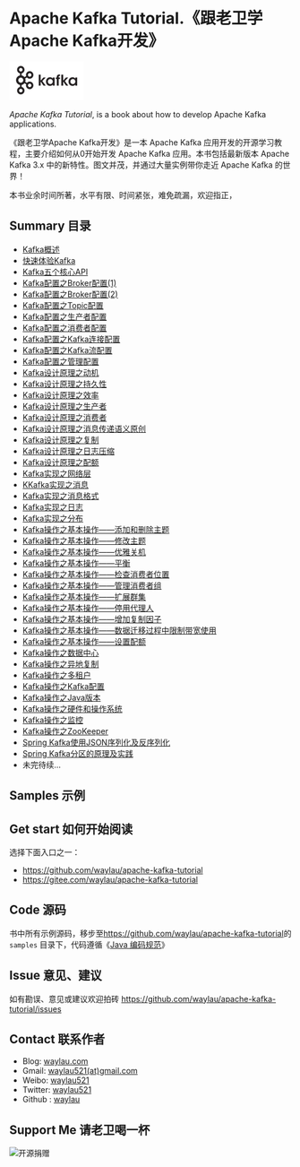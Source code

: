 # Apache Kafka Tutorial.《跟老卫学Apache Kafka开发》

![](images/kafka-logo.png)

*Apache Kafka Tutorial*, is a book about how to develop Apache Kafka applications.



《跟老卫学Apache Kafka开发》是一本 Apache Kafka 应用开发的开源学习教程，主要介绍如何从0开始开发 Apache Kafka 应用。本书包括最新版本 Apache Kafka 3.x 中的新特性。图文并茂，并通过大量实例带你走近 Apache Kafka 的世界！

本书业余时间所著，水平有限、时间紧张，难免疏漏，欢迎指正，

## Summary 目录


* [Kafka概述](https://developer.huawei.com/consumer/cn/blog/topic/03872088558070088)
* [快速体验Kafka](https://developer.huawei.com/consumer/cn/blog/topic/03872487899780004)
* [Kafka五个核心API](https://developer.huawei.com/consumer/cn/blog/topic/03872945665960006)
* [Kafka配置之Broker配置(1)](https://developer.huawei.com/consumer/cn/forum/topic/0202888066890040287?fid=23)
* [Kafka配置之Broker配置(2)](https://developer.huawei.com/consumer/cn/forum/topic/0202888067238010288?fid=23)
* [Kafka配置之Topic配置](https://developer.huawei.com/consumer/cn/forum/topic/0202892848217480397?fid=23)
* [Kafka配置之生产者配置](https://developer.huawei.com/consumer/cn/blog/topic/03894957585670075)
* [Kafka配置之消费者配置](https://developer.huawei.com/consumer/cn/blog/topic/03894958005750076)
* [Kafka配置之Kafka连接配置](https://developer.huawei.com/consumer/cn/forum/topic/0202892848217480397?fid=23)
* [Kafka配置之Kafka流配置](https://developer.huawei.com/consumer/cn/blog/topic/03894959947920078)
* [Kafka配置之管理配置](https://developer.huawei.com/consumer/cn/blog/topic/03894960793240079)
* [Kafka设计原理之动机](https://developer.huawei.com/consumer/cn/blog/topic/03904940792480077)
* [Kafka设计原理之持久性](https://developer.huawei.com/consumer/cn/blog/topic/03905782750440079)
* [Kafka设计原理之效率](https://developer.huawei.com/consumer/cn/blog/topic/03907502106980111)
* [Kafka设计原理之生产者](https://developer.huawei.com/consumer/cn/blog/topic/03908586631650119)
* [Kafka设计原理之消费者](https://developer.huawei.com/consumer/cn/blog/topic/03911823255370132)
* [Kafka设计原理之消息传递语义原创](https://developer.huawei.com/consumer/cn/blog/topic/03912690198990147)
* [Kafka设计原理之复制](https://developer.huawei.com/consumer/cn/blog/topic/03913605444470156)
* [Kafka设计原理之日志压缩](https://developer.huawei.com/consumer/cn/blog//topic/03914422419170144)
* [Kafka设计原理之配额](https://developer.huawei.com/consumer/cn/blog/topic/03917019668380168)
* [Kafka实现之网络层](https://developer.huawei.com/consumer/cn/blog/topic/03917899361920170)
* [KKafka实现之消息](https://developer.huawei.com/consumer/cn/blog/topic/03919627106390177)
* [Kafka实现之消息格式](https://developer.huawei.com/consumer/cn/blog/topic/03920491484500188)
* [Kafka实现之日志](https://developer.huawei.com/consumer/cn/blog/topic/03923074170620198)
* [Kafka实现之分布](https://developer.huawei.com/consumer/cn/blog/topic/03923928859480194)
* [Kafka操作之基本操作——添加和删除主题](https://developer.huawei.com/consumer/cn/blog/topic/03924838319750215)
* [Kafka操作之基本操作——修改主题](https://developer.huawei.com/consumer/cn/blog/topic/03925089887560203)
* [Kafka操作之基本操作——优雅关机](https://developer.huawei.com/consumer/cn/blog/topic/03925651057020217)
* [Kafka操作之基本操作——平衡](https://developer.huawei.com/consumer/cn/blog/topic/03925973080890219)
* [Kafka操作之基本操作——检查消费者位置](https://developer.huawei.com/consumer/cn/blog/topic/03926514177540208)
* [Kafka操作之基本操作——管理消费者组](https://developer.huawei.com/consumer/cn/blog/topic/03927400846830222)
* [Kafka操作之基本操作——扩展群集](https://developer.huawei.com/consumer/cn/blog/topic/03927616624930212)
* [Kafka操作之基本操作——停用代理人](https://developer.huawei.com/consumer/cn/blog/topic/03927762885200213)
* [Kafka操作之基本操作——增加复制因子](https://developer.huawei.com/consumer/cn/blog/topic/03927763397100214)
* [Kafka操作之基本操作——数据迁移过程中限制带宽使用](https://developer.huawei.com/consumer/cn/blog/topic/03927763699900223)
* [Kafka操作之基本操作——设置配额](https://developer.huawei.com/consumer/cn/blog/topic/03927764000290224)
* [Kafka操作之数据中心](https://developer.huawei.com/consumer/cn/blog/topic/03927764894400215)
* [Kafka操作之异地复制](https://developer.huawei.com/consumer/cn/blog/topic/03927765239750216)
* [Kafka操作之多租户](https://developer.huawei.com/consumer/cn/blog/topic/03927765627480217)
* [Kafka操作之Kafka配置](https://developer.huawei.com/consumer/cn/blog/topic/03927765913470225)
* [Kafka操作之Java版本](https://developer.huawei.com/consumer/cn/blog/topic/03927766221440218)
* [Kafka操作之硬件和操作系统](https://developer.huawei.com/consumer/cn/blog/topic/03927766536280219)
* [Kafka操作之监控](https://developer.huawei.com/consumer/cn/blog/topic/03929110799170221)
* [Kafka操作之ZooKeeper](https://developer.huawei.com/consumer/cn/blog/topic/03929356426670230)
* [Spring Kafka使用JSON序列化及反序列化](https://developer.huawei.com/consumer/cn/forum/topic/0202883728222590198?fid=23)
* [Spring Kafka分区的原理及实践](https://developer.huawei.com/consumer/cn/forum/topic/0201883729015070174?fid=23)
* 未完待续...


## Samples 示例








## Get start 如何开始阅读

选择下面入口之一：

* <https://github.com/waylau/apache-kafka-tutorial>
* <https://gitee.com/waylau/apache-kafka-tutorial>


## Code 源码

书中所有示例源码，移步至<https://github.com/waylau/apache-kafka-tutorial>的 `samples` 目录下，代码遵循《[Java 编码规范](<http://waylau.com/java-code-conventions>)》

## Issue 意见、建议

如有勘误、意见或建议欢迎拍砖 <https://github.com/waylau/apache-kafka-tutorial/issues>

## Contact 联系作者

* Blog: [waylau.com](http://waylau.com)
* Gmail: [waylau521(at)gmail.com](mailto:waylau521@gmail.com)
* Weibo: [waylau521](http://weibo.com/waylau521)
* Twitter: [waylau521](https://twitter.com/waylau521)
* Github : [waylau](https://github.com/waylau)


## Support Me 请老卫喝一杯

![开源捐赠](https://waylau.com/images/showmethemoney-sm.jpg)
